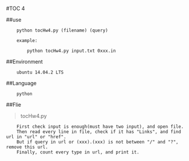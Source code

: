 #TOC 4

##use

```
	python tocHw4.py (filename) (query)

	example:

		python tocHw4.py input.txt 0xxx.in
```

##Environment

```
	ubuntu 14.04.2 LTS
```

##Language

```
	python
```

##Flie

> tocHw4.py

```
	First check input is enough(must have two input), and open file.
	Then read every line in file, check if it has "Links", and find url in "url" or "href".
	But if query in url or (xxx).(xxx) is not between "/" and "?", remove this url.
	Finally, count every type in url, and print it.
```
